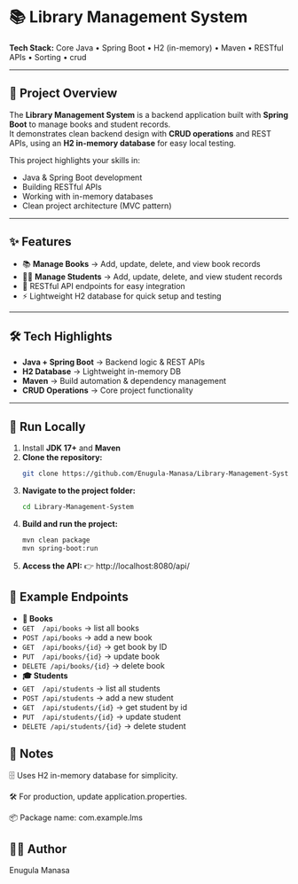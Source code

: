 # 📚 Library Management System

**Tech Stack:** Core Java • Spring Boot • H2 (in-memory) • Maven • RESTful APIs • Sorting • crud 

---

## 📖 Project Overview
The **Library Management System** is a backend application built with **Spring Boot** to manage books and student records.  
It demonstrates clean backend design with **CRUD operations** and REST APIs, using an **H2 in-memory database** for easy local testing.  

This project highlights your skills in:
- Java & Spring Boot development
- Building RESTful APIs
- Working with in-memory databases
- Clean project architecture (MVC pattern)

---

## ✨ Features
- 📚 **Manage Books** → Add, update, delete, and view book records  
- 🧑‍🎓 **Manage Students** → Add, update, delete, and view student records  
- 🔗 RESTful API endpoints for easy integration  
- ⚡ Lightweight H2 database for quick setup and testing  

---

## 🛠️ Tech Highlights
- **Java + Spring Boot** → Backend logic & REST APIs  
- **H2 Database** → Lightweight in-memory DB  
- **Maven** → Build automation & dependency management  
- **CRUD Operations** → Core project functionality  

---

## 🚀 Run Locally
1. Install **JDK 17+** and **Maven** 
2. **Clone the repository:**
   ```bash
   git clone https://github.com/Enugula-Manasa/Library-Management-System.git
   ```
3. **Navigate to the project folder:**
   ```bash
   cd Library-Management-System
   ```
4. **Build and run the project:**
   ```bash
   mvn clean package
   mvn spring-boot:run
   ```
5. **Access the API:**
    👉 http://localhost:8080/api/
## 📌 Example Endpoints
- **📘 Books**
- `GET  /api/books`        → list all books
- `POST /api/books`      → add a new book
- `GET  /api/books/{id}`  → get book by ID
- `PUT  /api/books/{id}`   → update book
- `DELETE /api/books/{id}`   → delete book
- **🎓 Students**
- `GET  /api/students`        → list all students
- `POST /api/students`       → add a new student
- `GET  /api/students/{id}` → get student by id
- `PUT  /api/students/{id}`  → update student
- `DELETE /api/students/{id}` → delete student
## 📝 Notes
🗄️ Uses H2 in-memory database for simplicity.

🛠️ For production, update application.properties.

📦 Package name: com.example.lms
## 👩‍💻 Author
Enugula Manasa

